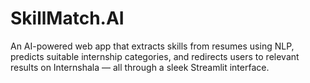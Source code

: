 # SkillMatch.AI
An AI-powered web app that extracts skills from resumes using NLP, predicts suitable internship categories, and redirects users to relevant results on Internshala — all through a sleek Streamlit interface.

